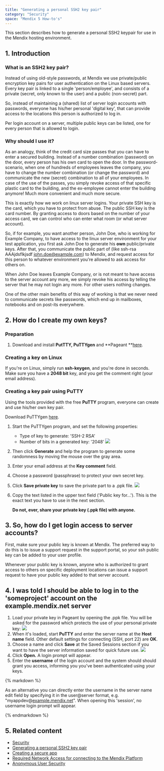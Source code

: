```yaml
---
title: "Generating a personal SSH2 key pair"
category: "Security"
space: "Mendix 5 How-to's"
---
```


This section describes how to generate a personal SSH2 keypair for use in the Mendix hosting environment.

## 1. Introduction

### What is an SSH2 key pair?

Instead of using old-style passwords, at Mendix we use private/public encryption key pairs for user authentication on the Linux based servers. Every key pair is linked to a single 'person/employee', and consists of a private (secret, only known to the user) and a public (non-secret) part.

So, instead of maintaining a (shared) list of server login accounts with passwords, everyone has his/her personal 'digital key', that can provide access to the locations this person is authorized to log in.

Per login account on a server, multiple public keys can be listed, one for every person that is allowed to login.

### Why should I use it?

As an analogy, think of the credit card size passes that you can have to enter a secured building. Instead of a number combination (password) on the door, every person has his own card to open the door. In the password-scenario, when one of hundreds of employees leaves the company, you have to change the number combination (or change the password) and communicate the new (secret) combination to all of your employees. In case of the use of the passes, you simply revoke access of that specific plastic card to the building, and the ex-employee cannot enter the building anymore! Much more convenient and much more secure.

This is exactly how we work on linux server logins. Your private SSH key is the card, which you have to protect from abuse. The public SSH key is the card number. By granting access to doors based on the number of your access card, we can control who can enter what room (or what server account).

So, if for example, you want another person, John Doe, who is working for Example Company, to have access to the linux server environment for your test application, you first ask John Doe to generate his **own** public/private keys. After that, you communicate the public part of (like ssh-rsa AAAjdsflkjsdf john.doe@example.com) to Mendix, and request access for this person to whatever environment you're allowed to ask access for others on.

When John Doe leaves Example Company, or is not meant to have access to the server account any more, we simply revoke his access by telling the server that he may not login any more. For other users nothing changes.

One of the other main benefits of this way of working is that we never need to communicate secrets like passwords, which end up in mailboxes, notebooks and on post-its everywhere.

## 2\. How do I create my own keys?

### Preparation

1.  Download and install **PutTTY, PuTTYgen** and **Pageant **[here](http://www.chiark.greenend.org.uk/~sgtatham/putty/download.html).

### Creating a key on Linux

If you're on Linux, simply run **ssh-keygen**, and you're done in seconds. Make sure you have a **2048 bit** key, and you get the comment right (your email address).

### Creating a key pair using PuTTY

Using the tools provided with the free **PuTTY** program, everyone can create and use his/her own key pair.

Download PuTTYgen [here](http://www.chiark.greenend.org.uk/~sgtatham/putty/download.html).

1.  Start the PuTTYgen program, and set the following properties:

    *   Type of key to generate: 'SSH-2 RSA'
    *   Number of bits in a generated key: '2048'
        ![](attachments/2949159/13402538.png)

2.  Then click **Generate** and help the program to generate some randomness by moving the mouse over the gray area.
3.  Enter your email address at the **Key comment** field.
4.  Choose a password (passphrase) to protect your own secret key.
5.  Click **Save private key** to save the private part to a .ppk file.
    ![](attachments/2949159/13402539.png) 
6.  Copy the text listed in the upper text field ('Public key for...'). This is the exact text you have to use in the next section.

    **Do not, ever, share your private key (.ppk file) with anyone.**

## 3\. So, how do I get login access to server accounts?

First, make sure your public key is known at Mendix. The preferred way to do this is to issue a support request in the support portal, so your ssh public key can be added to your user profile.

Whenever your public key is known, anyone who is authorized to grant access to others on specific deployment locations can issue a support request to have your public key added to that server account.

## 4\. I was told I should be able to log in to the 'someproject' account on the example.mendix.net server

1. Load your private key in Pageant by opening the .ppk file. You will be asked for the password which protects the use of your personal private key:
    ![](attachments/2949159/13402540.png)
2. When it's loaded, start **PuTTY** and enter the server name at the **Host name** field. Other default settings for connecting (SSH, port 22) are **OK**.
3.  Choose a name and click **Save** at the Saved Sessions section if you want to have the server information saved for quick future use.
    ![](attachments/2949159/13402541.png) 
4.  Click **Open.** A login prompt will appear.
5.  Enter the **username** of the login account and the system should should grant you access, informing you you've been authenticated using your keys.

<div class="alert alert-info">{% markdown %}

As an alternative you can directly enter the username in the server name edit field by specifying it in the user@server format, e.g. "myappdev@[example.mendix.net](http://example.mendix.net)". When opening this 'session', no username login prompt will appear.

{% endmarkdown %}</div>

## 5\. Related content

*   [Security](security)
*   [Generating a personal SSH2 key pair](generating-a-personal-ssh2-key-pair)
*   [Creating a secure app](creating-a-secure-app)
*   [Required Network Access for connecting to the Mendix Platform](/howtogeneral/support/troubleshoot-network-issues-for-team-server)
*   [Anonymous User Security](anonymous-user-security)
